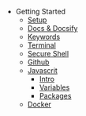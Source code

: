 <!-- docs/_sidebar.md -->

- Getting Started
  - [Setup](/notes/setup)
  - [Docs & Docsify](/notes/docsify)
  - [Keywords](/notes/keywords)
  - [Terminal](/notes/terminal)
  - [Secure Shell](/notes/ssh)
  - [Github](/notes/github)
  - [Javascrit](/notes/javascript)
    - [Intro](/notes/javascript/intro)
    - [Variables](/notes/javascript/variables)
    - [Packages](/notes/javascript/packages)
  - [Docker](/notes/docker)